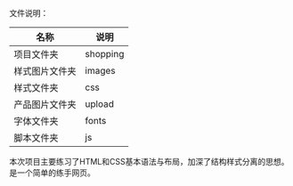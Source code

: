 文件说明：

| 名称           | 说明     |
| -------------- | -------- |
| 项目文件夹     | shopping |
| 样式图片文件夹 | images   |
| 样式文件夹     | css      |
| 产品图片文件夹 | upload   |
| 字体文件夹     | fonts    |
| 脚本文件夹     | js       |



本次项目主要练习了HTML和CSS基本语法与布局，加深了结构样式分离的思想。是一个简单的练手网页。